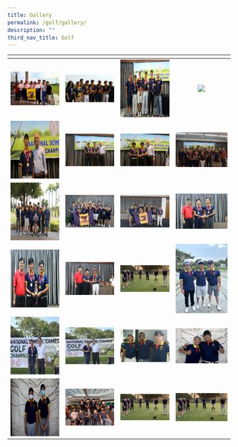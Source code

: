 ```yaml
---
title: Gallery
permalink: /golf/gallery/
description: ""
third_nav_title: Golf
---
```

<table>
<thead>
  <tr>
    <th style="width:200px"></th>
    <th style="width:200px"></th>
    <th style="width:200px"></th>
		<th style="width:200px"></th>
  </tr>
</thead>
<tbody>
  <tr>
    <td style="text-align:center"><a href="/images/golf%201.jpeg"> <img src="/images/golf%201.jpeg" style="width:200px"></a></td>
    <td style="text-align:center"><a href="/images/golf%202.jpeg"> <img src="/images/golf%202.jpeg" style="width:200px"></a></td>
    <td style="text-align:center"><a href="/images/golf%203.jpeg"> <img src="/images/golf%203.jpeg" style="width:200px; height: 130px"></a></td>
    <td style="text-align:center"><a href="/images/golf%204.png"> <img src="/images/golf%204.png" style="width:200px"></a></td>
  </tr>
   <tr>
    <td style="text-align:center"><a href="/images/golf%205.jpeg"> <img src="/images/golf%205.jpeg" style="width:200px; height: 130px"></a></td>
    <td style="text-align:center"><a href="/images/golf%206.jpeg"> <img src="/images/golf%206.jpeg" style="width:200px"></a></td>
    <td style="text-align:center"><a href="/images/golf%207.jpeg"> <img src="/images/golf%207.jpeg" style="width:200px"></a></td>
    <td style="text-align:center"><a href="/images/golf%208.jpeg"> <img src="/images/golf%208.jpeg" style="width:200px"></a></td>
  </tr>
	<tr>
    <td style="text-align:center"><a href="/images/golf%209.jpeg"> <img src="/images/golf%209.jpeg" style="width:200px; height: 130px"></a></td>
    <td style="text-align:center"><a href="/images/golf%2010.jpeg"> <img src="/images/golf%2010.jpeg" style="width:200px"></a></td>
		<td style="text-align:center"><a href="/images/golf%2011.jpeg"> <img src="/images/golf%2011.jpeg" style="width:200px"></a></td>
		<td style="text-align:center"><a href="/images/golf%2012.jpeg"> <img src="/images/golf%2012.jpeg" style="width:200px"></a></td>
	</tr>
	<tr>
    <td style="text-align:center"><a href="/images/golf%2013.jpeg"> <img src="/images/golf%2013.jpeg" style="width:200px; height: 130px"></a></td>
    <td style="text-align:center"><a href="/images/golf%2014.jpeg"> <img src="/images/golf%2014.jpeg" style="width:200px"></a>
		</td><td style="text-align:center"><a href="/images/golf%2015.jpeg"> <img src="/images/golf%2015.jpeg" style="width:200px"></a></td>
		<td style="text-align:center"><a href="/images/CCA%20Sports/Golf/2023%20a%20div%20team.png"> <img src="/images/CCA%20Sports/Golf/2023%20a%20div%20team.png" style="width:200px"></a></td>
		</tr><tr>
    <td style="text-align:center"><a href="/images/CCA%20Sports/Golf/2023%20b%20div%20individual%203rd%20position.png"> <img src="/images/CCA%20Sports/Golf/2023%20b%20div%20individual%203rd%20position.png" style="width:200px; height: 130px"></a></td>
    <td style="text-align:center"><a href="/images/CCA%20Sports/Golf/2023%20b%20div%20individual%20champion.png"> <img src="/images/CCA%20Sports/Golf/2023%20b%20div%20individual%20champion.png" style="width:200px"></a>
		</td><td style="text-align:center"><a href="/images/CCA%20Sports/Golf/2022%20a%20div.jpg"> <img src="/images/CCA%20Sports/Golf/2022%20a%20div.jpg" style="width:200px"></a></td>
		<td style="text-align:center"><a href="/images/CCA%20Sports/Golf/2022%20b%20div%20team.jpg"> <img src="/images/CCA%20Sports/Golf/2022%20b%20div%20team.jpg" style="width:200px"></a></td>
	</tr>
	<tr>
    <td style="text-align:center"><a href="/images/CCA%20Sports/Golf/2022%20c%20div%20team.jpg"> <img src="/images/CCA%20Sports/Golf/2022%20c%20div%20team.jpg" style="width:200px; height: 130px"></a></td>
    <td style="text-align:center"><a href="/images/CCA%20Sports/Golf/2022%20golf%20competitive%20team.jpg"> <img src="/images/CCA%20Sports/Golf/2022%20golf%20competitive%20team.jpg" style="width:200px"></a>
		</td><td style="text-align:center"><a href="/images/golf%2015.jpeg"> <img src="/images/golf%2015.jpeg" style="width:200px"></a></td>
		<td style="text-align:center"><a href="/images/golf%2015.jpeg"> <img src="/images/golf%2015.jpeg" style="width:200px"></a></td>
	</tr>
	
</tbody>
</table>



